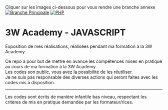 Cliquer sur les images ci-dessous pour vous rendre une branche annexe <br />
[![Branche Principale](https://img.shields.io/badge/Branche%20Principale-100000?style=for-the-badge&logo=github&logoColor=white)](https://github.com/ValentinRgt/3wa)
[![PHP](https://img.shields.io/badge/PHP-777BB4?style=for-the-badge&logo=php&logoColor=white)](https://github.com/ValentinRgt/3wa/tree/php)

3W Academy - JAVASCRIPT
=======
Exposition de mes réalisations, réalisées pendant ma formation à la 3W Academy

Ce repo a pour but de mettre en avance les compétences mises en pratique au cours de ma formation à la 3W Academy.<br>
Les codes son public, vous avez la possibilité de les réutiliser.<br>
Je ne suis pas responsable des diverses actions qui seront faites avec les codes mis à disposition.<br>

---

Les codes sont écrits de manière infantile bas niveau, respectant les critères de mis en pratique demandée par les formateur/rices.
